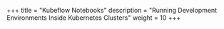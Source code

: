 +++
title = "Kubeflow Notebooks"
description = "Running Development Environments Inside Kubernetes Clusters"
weight = 10
+++
